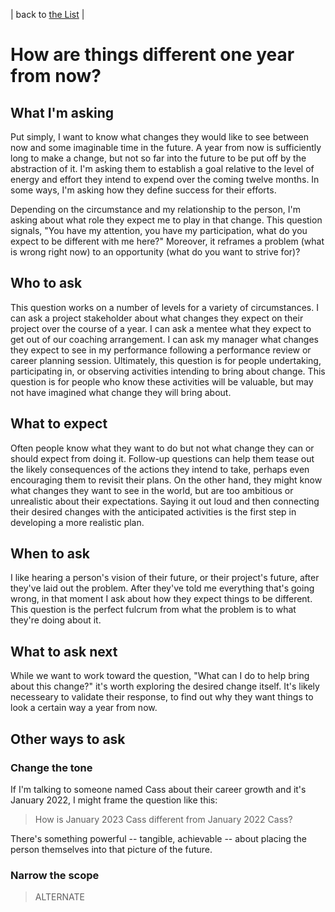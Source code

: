 | back to [the List](index.md) |

# How are things different one year from now?

## What I'm asking
Put simply, I want to know what changes they would like to see between now and some imaginable time in the future. A year from now is sufficiently long to make a change, but not so far into the future to be put off by the abstraction of it. I'm asking them to establish a goal relative to the level of energy and effort they intend to expend over the coming twelve months. In some ways, I'm asking how they define success for their efforts.

Depending on the circumstance and my relationship to the person, I'm asking about what role they expect me to play in that change. This question signals, "You have my attention, you have my participation, what do you expect to be different with me here?" Moreover, it reframes a problem (what is wrong right now) to an opportunity (what do you want to strive for)?

## Who to ask
This question works on a number of levels for a variety of circumstances. I can ask a project stakeholder about what changes they expect on their project over the course of a year. I can ask a mentee what they expect to get out of our coaching arrangement. I can ask my manager what changes they expect to see in my performance following a performance review or career planning session. Ultimately, this question is for people undertaking, participating in, or observing activities intending to bring about change. This question is for people who know these activities will be valuable, but may not have imagined what change they will bring about.

## What to expect
Often people know what they want to do but not what change they can or should expect from doing it. Follow-up questions can help them tease out the likely consequences of the actions they intend to take, perhaps even encouraging them to revisit their plans. On the other hand, they might know what changes they want to see in the world, but are too ambitious or unrealistic about their expectations. Saying it out loud and then connecting their desired changes with the anticipated activities is the first step in developing a more realistic plan.

## When to ask
I like hearing a person's vision of their future, or their project's future, after they've laid out the problem. After they've told me everything that's going wrong, in that moment I ask about how they expect things to be different. This question is the perfect fulcrum from what the problem is to what they're doing about it.


## What to ask next
While we want to work toward the question, "What can I do to help bring about this change?" it's worth exploring the desired change itself. It's likely necesseary to validate their response, to find out why they want things to look a certain way a year from now. 

## Other ways to ask

### Change the tone
If I'm talking to someone named Cass about their career growth and it's January 2022, I might frame the question like this:

> How is January 2023 Cass different from January 2022 Cass?

There's something powerful -- tangible, achievable -- about placing the person themselves into that picture of the future. 

### Narrow the scope
> ALTERNATE

